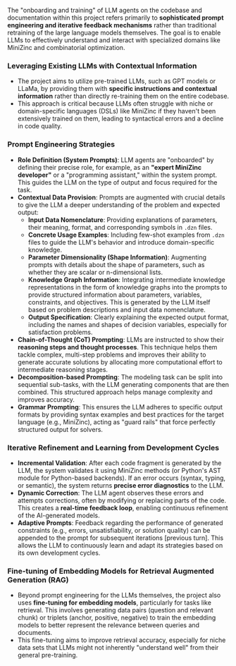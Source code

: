 The "onboarding and training" of LLM agents on the codebase and documentation within this project refers primarily to **sophisticated prompt engineering and iterative feedback mechanisms** rather than traditional retraining of the large language models themselves. The goal is to enable LLMs to effectively understand and interact with specialized domains like MiniZinc and combinatorial optimization.

### Leveraging Existing LLMs with Contextual Information

*   The project aims to utilize pre-trained LLMs, such as GPT models or LLaMa, by providing them with **specific instructions and contextual information** rather than directly re-training them on the entire codebase.
*   This approach is critical because LLMs often struggle with niche or domain-specific languages (DSLs) like MiniZinc if they haven't been extensively trained on them, leading to syntactical errors and a decline in code quality.

### Prompt Engineering Strategies

*   **Role Definition (System Prompts)**: LLM agents are "onboarded" by defining their precise role, for example, as an **"expert MiniZinc developer"** or a "programming assistant," within the system prompt. This guides the LLM on the type of output and focus required for the task.
*   **Contextual Data Provision**: Prompts are augmented with crucial details to give the LLM a deeper understanding of the problem and expected output:
    *   **Input Data Nomenclature**: Providing explanations of parameters, their meaning, format, and corresponding symbols in `.dzn` files.
    *   **Concrete Usage Examples**: Including few-shot examples from `.dzn` files to guide the LLM's behavior and introduce domain-specific knowledge.
    *   **Parameter Dimensionality (Shape Information)**: Augmenting prompts with details about the shape of parameters, such as whether they are scalar or n-dimensional lists.
    *   **Knowledge Graph Information**: Integrating intermediate knowledge representations in the form of knowledge graphs into the prompts to provide structured information about parameters, variables, constraints, and objectives. This is generated by the LLM itself based on problem descriptions and input data nomenclature.
    *   **Output Specification**: Clearly explaining the expected output format, including the names and shapes of decision variables, especially for satisfaction problems.
*   **Chain-of-Thought (CoT) Prompting**: LLMs are instructed to show their **reasoning steps and thought processes**. This technique helps them tackle complex, multi-step problems and improves their ability to generate accurate solutions by allocating more computational effort to intermediate reasoning stages.
*   **Decomposition-based Prompting**: The modeling task can be split into sequential sub-tasks, with the LLM generating components that are then combined. This structured approach helps manage complexity and improves accuracy.
*   **Grammar Prompting**: This ensures the LLM adheres to specific output formats by providing syntax examples and best practices for the target language (e.g., MiniZinc), acting as "guard rails" that force perfectly structured output for solvers.

### Iterative Refinement and Learning from Development Cycles

*   **Incremental Validation**: After each code fragment is generated by the LLM, the system validates it using MiniZinc methods (or Python's AST module for Python-based backends). If an error occurs (syntax, typing, or semantic), the system returns **precise error diagnostics** to the LLM.
*   **Dynamic Correction**: The LLM agent observes these errors and attempts corrections, often by modifying or replacing parts of the code. This creates a **real-time feedback loop**, enabling continuous refinement of the AI-generated models.
*   **Adaptive Prompts**: Feedback regarding the performance of generated constraints (e.g., errors, unsatisfiability, or solution quality) can be appended to the prompt for subsequent iterations [previous turn]. This allows the LLM to continuously learn and adapt its strategies based on its own development cycles.

### Fine-tuning of Embedding Models for Retrieval Augmented Generation (RAG)

*   Beyond prompt engineering for the LLMs themselves, the project also uses **fine-tuning for embedding models**, particularly for tasks like retrieval. This involves generating data pairs (question and relevant chunk) or triplets (anchor, positive, negative) to train the embedding models to better represent the relevance between queries and documents.
*   This fine-tuning aims to improve retrieval accuracy, especially for niche data sets that LLMs might not inherently "understand well" from their general pre-training.
